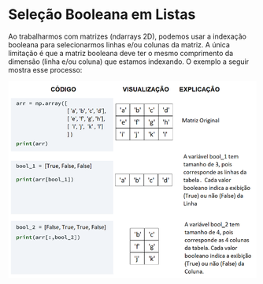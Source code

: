 # Seleção Booleana em Listas

Ao trabalharmos com matrizes (ndarrays 2D), podemos usar a indexação booleana para selecionarmos linhas e/ou colunas da matriz. A única limitação é que a matriz booleana deve ter o mesmo comprimento da dimensão (linha e/ou coluna) que estamos indexando. 
O exemplo a seguir mostra esse processo:

![funcao](/imagens/booleano.png)
